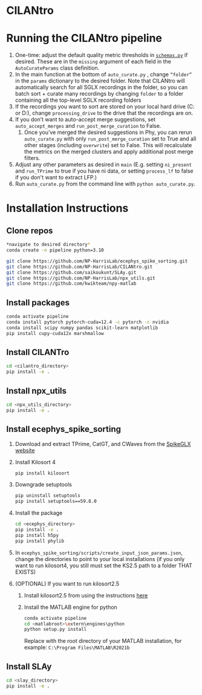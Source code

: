 # CILANtro



# Running the CILANtro pipeline

1. One-time: adjust the default quality metric thresholds in [`schemas.py`](http://schemas.py) if desired. These are in the `missing` argument of each field in the `AutoCurateParams` class definition.
2. In the main function at the bottom of `auto_curate.py` , change `“folder”` in the `params` dictionary to the desired folder. Note that CILANtro will automatically search for all SGLX recordings in the folder, so you can batch sort + curate many recordings by changing `folder` to a folder containing all the top-level SGLX recording folders
3. If the recordings you want to sort are stored on your local hard drive (C: or D:), change `processing_drive` to the drive that the recordings are on.
4. If you don’t want to auto-accept merge suggestions, set `auto_accept_merges` and `run_post_merge_curation` to False.
    1. Once you’ve merged the desired suggestions in Phy, you can rerun `auto_curate.py` with only `run_post_merge_curation` set to True and all other stages (including `overwrite`) set to False. This will recalculate the metrics on the merged clusters and apply additional post merge filters.
5. Adjust any other parameters as desired in `main` (E.g. setting `ni_present` and `run_TPrime` to true if you have ni data, or setting `process_lf` to false if you don't want to extract LFP.)
6. Run `auto_curate.py` from the command line with `python auto_curate.py`.

# Installation Instructions

## Clone repos

```bash
*navigate to desired directory*
conda create -n pipeline python=3.10

git clone https://github.com/NP-HarrisLab/ecephys_spike_sorting.git
git clone https://github.com/NP-HarrisLab/CILANtro.git
git clone https://github.com/saikoukunt/SLAy.git
git clone https://github.com/NP-HarrisLab/npx_utils.git
git clone https://github.com/kwikteam/npy-matlab
```

## Install packages

```bash
conda activate pipeline
conda install pytorch pytorch-cuda=12.4 -c pytorch -c nvidia
conda install scipy numpy pandas scikit-learn matplotlib
pip install cupy-cuda12x marshmallow
```

## Install CILANTro

```bash
cd <cilantro_directory>
pip install -e .
```

## Install npx_utils

```bash
cd <npx_utils_directory>
pip install -e .
```

## Install ecephys_spike_sorting

1. Download and extract TPrime, CatGT, and CWaves from the [SpikeGLX website](https://billkarsh.github.io/SpikeGLX/#catgt)
2. Install Kilosort 4
    
    ```bash
    pip install kilosort
    ```
    
3. Downgrade setuptools
    
    ```bash
    pip uninstall setuptools
    pip install setuptools==59.8.0
    ```
    
4. Install the package
    
    ```bash
    cd <ecephys_directory>
    pip install -e .
    pip install h5py
    pip install phylib
    ```
    
5. In `ecephys_spike_sorting/scripts/create_input_json_params.json`, change the directories to point to your local installations (if you only want to run kilosort4, you still must set the KS2.5 path to a folder THAT EXISTS)
6. (OPTIONAL) If you want to run kilosort2.5 
    1. Install kilosort2.5 from using the instructions [here](https://github.com/MouseLand/Kilosort/tree/kilosort25) 
    2. Install the MATLAB engine for python
        
        ```bash
        conda activate pipeline
        cd <matlabroot>\extern\engines\python
        python setup.py install
        ```
        
        Replace with the root directory of your MATLAB installation, for example: `C:\Program Files\MATLAB\R2021b`
        

## Install SLAy

```bash
cd <slay_directory>
pip install -e .
```
